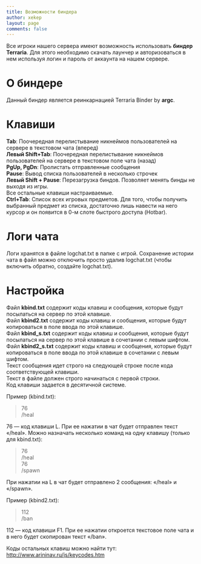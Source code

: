 ```yaml
---
title: Возможности биндера
author: xekep
layout: page
comments: false
---
```


Все игроки нашего сервера имеют возможность использовать **биндер Terraria**. Для этого необходимо скачать лаунчер и авторизоваться в нем используя логин и пароль от аккаунта на нашем сервере.


# О биндере

Данный биндер является реинкарнацией Terraria Binder by **argc**.

# Клавиши

**Tab**: Поочередная перелистывание никнеймов пользователей на сервере в текстовом чата (вперед)  
**Левый Shift+Tab**: Поочередная перелистывание никнеймов пользователей на сервере в текстовом поле чата (назад)  
**PgUp, PgDn**: Пролистать отправленные сообщения  
**Pause**: Вывод списка пользователей в несколько строчек  
**Левый Shift + Pause**: Перезагрузка биндов. Позволяет менять бинды не выходя из игры.  
Все остальные клавиши настраиваемые.  
**Ctrl+Tab**: Список всех игровых предметов. Для того, чтобы получить выбранный предмет из списка, достаточно лишь навести на него курсор и он появится в 0-м слоте быстрого доступа (Hotbar).

# Логи чата

Логи хранятся в файле logchat.txt в папке с игрой. Сохранение истории чата в файл можно отключить просто удалив logchat.txt (чтобы включить обратно, создайте logchat.txt).

# Настройка

Файл **kbind.txt** содержит коды клавиш и сообщения, которые будут посылаться на сервер по этой клавише.  
Файл **kbind2.txt** содержит коды клавиш и сообщения, которые будут копироваться в поле ввода по этой клавише.  
Файл **kbind_s.txt** содержит коды клавиш и сообщения, которые будут посылаться на сервер по этой клавише в сочетании с левым шифтом.  
Файл **kbind2_s.txt** содержит коды клавиш и сообщения, которые будут копироваться в поле ввода по этой клавише в сочетании с левым шифтом.  
Текст сообщения идет строго на следующей строке после кода соответствующей клавиши.  
Текст в файле должен строго начинаться с первой строки.  
Код клавиши задается в десятичной системе.

Пример (kbind.txt):

> 76  
> /heal

76 &#8212; код клавиши L. При ее нажатии в чат будет отправлен текст &#171;/heal&#187;. Можно назначать несколько команд на одну клавишу (только для kbind.txt):

> 76  
> /heal  
> 76  
> /spawn

При нажатии на L в чат будет отправлено 2 сообщения: &#171;/heal&#187; и &#171;/spawn&#187;.

Пример (kbind2.txt):

> 112  
> /ban

112 &#8212; код клавиши F1. При ее нажатии откроется текстовое поле чата и в него будет скопирован текст &#171;/ban&#187;.

Коды остальных клавиш можно найти тут: http://www.arininav.ru/js/keycodes.htm

